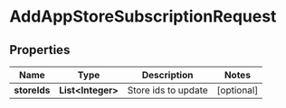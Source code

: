 
# AddAppStoreSubscriptionRequest

## Properties
Name | Type | Description | Notes
------------ | ------------- | ------------- | -------------
**storeIds** | **List&lt;Integer&gt;** | Store ids to update |  [optional]



